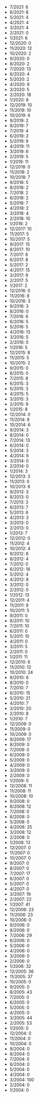 *  7/2021: 6
*  6/2021: 8
*  5/2021: 4
*  4/2021: 4
*  3/2021: 4
*  2/2021: 0
*  1/2021: 6
*  12/2020: 0
*  11/2020: 12
*  10/2020: 2
*  9/2020: 0
*  8/2020: 2
*  7/2020: 13
*  6/2020: 4
*  5/2020: 2
*  4/2020: 9
*  3/2020: 5
*  2/2020: 18
*  1/2020: 8
*  12/2019: 10
*  11/2019: 10
*  10/2019: 6
*  9/2019: 2
*  8/2019: 7
*  7/2019: 4
*  6/2019: 2
*  5/2019: 9
*  4/2019: 11
*  3/2019: 6
*  2/2019: 5
*  1/2019: 11
*  12/2018: 0
*  11/2018: 2
*  10/2018: 7
*  9/2018: 5
*  8/2018: 2
*  7/2018: 2
*  6/2018: 2
*  5/2018: 7
*  4/2018: 2
*  3/2018: 4
*  2/2018: 10
*  1/2018: 2
*  12/2017: 10
*  11/2017: 5
*  10/2017: 5
*  9/2017: 15
*  8/2017: 10
*  7/2017: 8
*  6/2017: 8
*  5/2017: 2
*  4/2017: 15
*  3/2017: 9
*  2/2017: 5
*  1/2017: 2
*  12/2016: 0
*  11/2016: 8
*  10/2016: 3
*  9/2016: 3
*  8/2016: 0
*  7/2016: 6
*  6/2016: 5
*  5/2016: 5
*  4/2016: 13
*  3/2016: 5
*  2/2016: 0
*  1/2016: 5
*  12/2015: 8
*  11/2015: 5
*  10/2015: 2
*  9/2015: 0
*  8/2015: 0
*  7/2015: 8
*  6/2015: 3
*  5/2015: 3
*  4/2015: 5
*  3/2015: 3
*  2/2015: 9
*  1/2015: 8
*  12/2014: 0
*  11/2014: 9
*  10/2014: 6
*  9/2014: 3
*  8/2014: 0
*  7/2014: 13
*  6/2014: 0
*  5/2014: 3
*  4/2014: 6
*  3/2014: 0
*  2/2014: 0
*  1/2014: 3
*  12/2013: 3
*  11/2013: 0
*  10/2013: 6
*  9/2013: 3
*  8/2013: 0
*  7/2013: 3
*  6/2013: 7
*  5/2013: 6
*  4/2013: 3
*  3/2013: 0
*  2/2013: 0
*  1/2013: 7
*  12/2012: 0
*  11/2012: 4
*  10/2012: 4
*  9/2012: 8
*  8/2012: 4
*  7/2012: 0
*  6/2012: 16
*  5/2012: 4
*  4/2012: 8
*  3/2012: 0
*  2/2012: 0
*  1/2012: 13
*  12/2011: 4
*  11/2011: 9
*  10/2011: 5
*  9/2011: 0
*  8/2011: 10
*  7/2011: 10
*  6/2011: 0
*  5/2011: 10
*  4/2011: 0
*  3/2011: 5
*  2/2011: 0
*  1/2011: 11
*  12/2010: 6
*  11/2010: 12
*  10/2010: 24
*  9/2010: 6
*  8/2010: 0
*  7/2010: 7
*  6/2010: 15
*  5/2010: 21
*  4/2010: 7
*  3/2010: 20
*  2/2010: 8
*  1/2010: 7
*  12/2009: 0
*  11/2009: 0
*  10/2009: 0
*  9/2009: 17
*  8/2009: 0
*  7/2009: 0
*  6/2009: 0
*  5/2009: 0
*  4/2009: 0
*  3/2009: 0
*  2/2009: 0
*  1/2009: 0
*  12/2008: 11
*  11/2008: 11
*  10/2008: 10
*  9/2008: 0
*  8/2008: 12
*  7/2008: 0
*  6/2008: 0
*  5/2008: 0
*  4/2008: 25
*  3/2008: 12
*  2/2008: 0
*  1/2008: 13
*  12/2007: 0
*  11/2007: 0
*  10/2007: 0
*  9/2007: 0
*  8/2007: 0
*  7/2007: 17
*  6/2007: 0
*  5/2007: 0
*  4/2007: 0
*  3/2007: 19
*  2/2007: 22
*  1/2007: 41
*  12/2006: 23
*  11/2006: 23
*  10/2006: 0
*  9/2006: 0
*  8/2006: 0
*  7/2006: 29
*  6/2006: 0
*  5/2006: 0
*  4/2006: 0
*  3/2006: 0
*  2/2006: 0
*  1/2006: 32
*  12/2005: 36
*  11/2005: 37
*  10/2005: 0
*  9/2005: 0
*  8/2005: 43
*  7/2005: 0
*  6/2005: 0
*  5/2005: 0
*  4/2005: 0
*  3/2005: 44
*  2/2005: 53
*  1/2005: 0
*  12/2004: 0
*  11/2004: 0
*  10/2004: 0
*  9/2004: 0
*  8/2004: 0
*  7/2004: 0
*  6/2004: 0
*  5/2004: 0
*  4/2004: 0
*  3/2004: 100
*  2/2004: 0
*  1/2004: 0